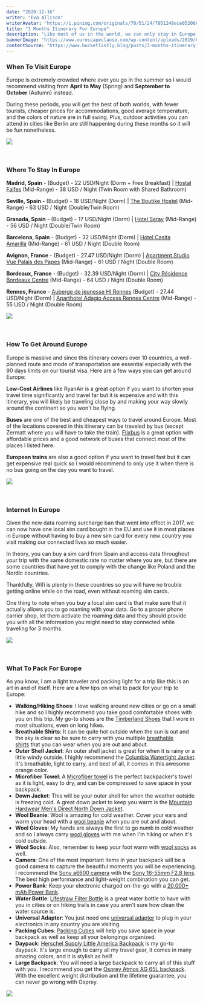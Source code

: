 ```yaml
---
date: "2020-12-16"
writer: "Eva Allison"
writerAvatar: "https://i.pinimg.com/originals/70/51/24/7051248ece052066b0575d3e712786f4.jpg"
title: "3 Months Itinerary For Europe"
description: "Like most of us in the world, we can only stay in Europe (Schengen Zone) for the maximum time of 3 months (90 days) in a 6 months period and so who wouldn't want to make the best out of their limited time when they are visiting Europe..."
bannerImage: "https://www.ourescapeclause.com/wp-content/uploads/2019/04/Annecy-8.jpg"
contentSource: "https://www.bucketlistly.blog/posts/3-months-itinerary-europe"
---
```


<h3 class="font-weight-light mb-3">When To Visit Europe</h3>
<p>Europe is extremely crowded where ever you go in the summer so I would recommend visiting from&nbsp;<strong>April to May</strong>&nbsp;(Spring) and&nbsp;<strong>September to October</strong>&nbsp;(Autumn) instead.</p>
<p>During these periods, you will get the best of both worlds, with fewer tourists, cheaper prices for accommodations, good average temperature, and the colors of nature are in full swing. Plus, outdoor activities you can attend in cities like Berlin are still happening during these months so it will be fun nonetheless.</p>
<div class="px-3 py-2">
<img src='https://media.nomadicmatt.com/europeguide.jpg' class="w-100"/>
</div>
<br />
<br />

<h3 class="font-weight-light mb-3">Where To Stay In Europe</h3>
<p><strong>Madrid, Spain</strong>&nbsp;-&nbsp;(Budget) - 22 USD/Night (Dorm + Free Breakfast) |&nbsp;<a href="https://www.booking.com/hotel/es/hostal-falfes.html?aid=905356" target="_blank" rel="nofollow noopener">Hostal Falfes</a>&nbsp;(Mid-Range) - 38 USD / Night (Twin Room with Shared Bathroom)</p>
<p><strong>Seville, Spain</strong>&nbsp;-&nbsp;(Budget) - 18 USD/Night (Dorm) |&nbsp;<a href="https://www.booking.com/hotel/es/the-boutike-hostel.html?aid=905356" target="_blank" rel="nofollow noopener">The Boutike Hostel</a>&nbsp;(Mid-Range) - 63 USD / Night (Double/Twin Room)</p>
<p><strong>Granada, Spain</strong>&nbsp;-&nbsp;(Budget) - 17 USD/Night (Dorm) |&nbsp;<a href="https://www.booking.com/hotel/es/saray.html?aid=905356" target="_blank" rel="nofollow noopener">Hotel Saray</a>&nbsp;(Mid-Range) - 56 USD / Night (Double/Twin Room)</p>
<p><strong>Barcelona, Spain</strong>&nbsp;-&nbsp;(Budget) - 32 USD/Night (Dorm) |&nbsp;<a href="https://www.booking.com/hotel/es/casita-amarilla.html?aid=905356" target="_blank" rel="nofollow noopener">Hotel Casita Amarilla</a>&nbsp;(Mid-Range) - 61 USD / Night (Double Room)</p>
<p><strong>Avignon, France</strong>&nbsp;-&nbsp;(Budget) - 27.47 USD/Night (Dorm) |&nbsp;<a href="https://www.booking.com/hotel/fr/appartement-vue-palais-des-papes-avignon.html?aid=905356" target="_blank" rel="nofollow noopener">Apartment Studio Vue Palais des Papes</a>&nbsp;(Mid-Range) - 61 USD / Night (Double Room)</p>
<p><strong>Bordeaux, France</strong>&nbsp;-&nbsp;(Budget) - 32.39 USD/Night (Dorm) |&nbsp;<a href="https://www.booking.com/hotel/fr/city-residence-bordeaux-les-chartrons.html?aid=905356" target="_blank" rel="nofollow noopener">City R&eacute;sidence Bordeaux Centre</a>&nbsp;(Mid-Range) - 64 USD / Night (Double Room)</p>
<p><strong>Rennes, France</strong>&nbsp;-&nbsp;<a href="https://www.hihostels.com/hostels/auberge-de-jeunesse-hi-rennes" target="_blank" rel="noopener">Auberge de jeunesse HI Rennes</a>&nbsp;(Budget) - 27.44 USD/Night (Dorm) |&nbsp;<a href="https://www.booking.com/hotel/fr/citea-rennes.html?aid=905356" target="_blank" rel="nofollow noopener">Aparthotel Adagio Access Rennes Centre</a>&nbsp;(Mid-Range) - 55 USD / Night (Double Room)</p>
<div class="px-3 py-2">
<img src='https://www.orissapost.com/wp-content/uploads/2019/11/woman-red-dress-santorini-greece-shutterstock_1048935941-1024x683.jpg' class="w-100"/>
</div>
<br />
<br />

<h3 class="font-weight-light mb-3">How To Get Around Europe</h3>
<p>Europe is massive and since this itinerary covers over 10 countries, a well-planned route and mode of transportation are essential especially with the 90 days limits on our tourist visa. Here are a few ways you can get around Europe:</p>
<p><strong>Low-Cost Airlines</strong>&nbsp;like RyanAir is a great option if you want to shorten your travel time significantly and travel far but it is expensive and with this itinerary, you will likely be traveling close by and making your way slowly around the continent so you won't be flying.</p>
<p><strong>Buses</strong>&nbsp;are one of the best and cheapest ways to travel around Europe. Most of the locations covered in this itinerary can be traveled by bus (except Zermatt where you will have to take the train).&nbsp;<a href="https://www.anrdoezrs.net/links/8745201/type/dlg/https://www.busbud.com/" target="_blank" rel="nofollow noopener">Flixbus</a>&nbsp;is a great option with affordable prices and a good network of buses that connect most of the places I listed here.</p>
<p><strong>European trains</strong>&nbsp;are also a good option if you want to travel fast but it can get expensive real quick so I would recommend to only use it when there is no bus going on the day you want to travel.</p>
<div class="px-3 py-2">
<img src='https://www.nationalgeographic.com/content/dam/travel/2017-digital/destination-hubs/01_Europe.adapt.1900.1.jpg' class="w-100"/>
</div>
<br />
<br />

<h3 class="font-weight-light mb-3">Internet In Europe</h3>
<p>Given the new data roaming surcharge ban that went into effect in 2017, we can now have one local sim card bought in the EU and use it in most places in Europe without having to buy a new sim card for every new country you visit making our connected lives so much easier.</p>
<p>In theory, you can buy a sim card from Spain and access data throughout your trip with the same domestic rate no matter where you are, but there are some countries that have yet to comply with the change like Poland and the Nordic countries.</p>
<p>Thankfully, Wifi is plenty in these countries so you will have no trouble getting online while on the road, even without roaming sim cards.</p>
<p>One thing to note when you buy a local sim card is that make sure that it actually allows you to go roaming with your data. Go to a proper phone carrier shop, let them activate the roaming data and they should provide you with all the information you might need to stay connected while traveling for 3 months.</p>
<div class="px-3 py-2">
<img src='https://www.contiki.com/six-two/wp-content/uploads/2018/09/how-much-saving-money-europe-travel.jpg' class="w-100"/>
</div>
<br />
<br />

<h3 class="font-weight-light mb-3">What To Pack For Europe</h3>
<p>As you know, I am a light traveler and packing light for a trip like this is an art in and of itself. Here are a few tips on what to pack for your trip to Europe:</p>
<ul>
<li><strong>Walking/Hiking Shoes</strong>: I love walking around new cities or go on a small hike and so I highly recommend you take good comfortable shoes with you on this trip. My go-to shoes are the&nbsp;<a href="https://amzn.to/2xixPUy" target="_blank" rel="noopener nofollow">Timberland Shoes</a>&nbsp;that I wore in most situations, even on long hikes.</li>
<li><strong>Breathable Shirts</strong>: It can be quite hot outside when the sun is out and the sky is clear so be sure to carry with you multiple&nbsp;<a href="https://amzn.to/2pkzp41" target="_blank" rel="noopener nofollow">breathable shirts</a>&nbsp;that you can wear when you are out and about.</li>
<li><strong>Outer Shell Jacket</strong>: An outer shell jacket is great for when it is rainy or a little windy outside. I highly recommend the&nbsp;<a href="https://amzn.to/2xpvHK1" target="_blank" rel="noopener nofollow">Columbia Watertight Jacket</a>. It's breathable, light to carry, and best of all, it comes in this awesome orange color.</li>
<li><strong>Microfiber Towel</strong>: A&nbsp;<a href="https://amzn.to/2MFHxVD" target="_blank" rel="noopener nofollow">Microfiber towel</a>&nbsp;is the perfect backpacker's towel as it is light, easy to dry, and can be compressed to save space in your backpack.</li>
<li><strong>Down Jacket</strong>: This will be your outer shell for when the weather outside is freezing cold. A great down jacket to keep you warm is the&nbsp;<a href="https://amzn.to/3g8t8k6" target="_blank" rel="noopener nofollow">Mountain Hardwear Men's Direct North Down Jacket</a>.</li>
<li><strong>Wool Beanie</strong>: Wool is amazing for cold weather. Cover your ears and warm your head with a&nbsp;<a href="https://amzn.to/2pcA5Iv" target="_blank" rel="noopener nofollow">wool beanie</a>&nbsp;when you are out and about.</li>
<li><strong>Wool Gloves</strong>: My hands are always the first to go numb in cold weather and so I always carry&nbsp;<a href="https://amzn.to/2xqpZrf" target="_blank" rel="noopener nofollow">wool gloves</a>&nbsp;with me when I'm hiking or when it's cold outside.</li>
<li><strong>Wool Socks</strong>: Also, remember to keep your foot warm with&nbsp;<a href="https://amzn.to/2QzDg9D" target="_blank" rel="noopener nofollow">wool socks</a>&nbsp;as well.</li>
<li><strong>Camera</strong>: One of the most important items in your backpack will be a good camera to capture the beautiful moments you will be experiencing. I recommend the&nbsp;<a href="https://amzn.to/2Y8fNlF" target="_blank" rel="noopener nofollow">Sony a6600 camera</a>&nbsp;with the&nbsp;<a href="https://amzn.to/2vrSvvx" target="_blank" rel="noopener nofollow">Sony 16-55mm F2.8 lens</a>. The best high performance and light-weight combination you can get.</li>
<li><strong>Power Bank</strong>: Keep your electronic charged on-the-go with a&nbsp;<a href="https://amzn.to/2OvNDJY" target="_blank" rel="noopener nofollow">20,000+ mAh Power Bank</a>.</li>
<li><strong>Water Bottle</strong>:&nbsp;<a href="https://amzn.to/3ibYqsb" target="_blank" rel="noopener nofollow">Lifestraw Filter Bottle</a>&nbsp;is a great water bottle to have with you in cities or on hiking trails in case you aren't sure how clean the water source is.</li>
<li><strong>Universal Adapter</strong>: You just need one&nbsp;<a href="https://amzn.to/2xsIpHE" target="_blank" rel="noopener nofollow">universal adapter</a>&nbsp;to plug in your electronics in any country you are visiting.</li>
<li><strong>Packing Cubes</strong>:&nbsp;<a href="https://amzn.to/2NmaCel" target="_blank" rel="noopener nofollow">Packing Cubes</a>&nbsp;will help you save space in your backpack as well as keep all your belongings organized.</li>
<li><strong>Daypack</strong>:&nbsp;<a href="https://www.anrdoezrs.net/links/8745201/type/dlg/https://herschel.com/shop/backpacks/herschel-little-america-backpack?v=10014-00007-OS" target="_blank" rel="noopener nofollow">Herschel Supply Little America Backpack</a>&nbsp;is my go-to daypack. It's large enough to carry all my travel gear, it comes in many amazing colors, and it is stylish as hell!</li>
<li><strong>Large Backpack</strong>: You will need a large backpack to carry all of this stuff with you. I recommend you get the&nbsp;<a href="https://amzn.to/2QHxliW" target="_blank" rel="noopener nofollow">Osprey Atmos AG 65L backpack</a>. With the excellent weight distribution and the lifetime guarantee, you can never go wrong with Osprey.</li>
</ul>
<div class="px-3 py-2">
<img src='https://www.tower4travel.com/images/agent_websites/whereto/europe/hero.jpg' class="w-100"/>
</div>
<br />
<br />
